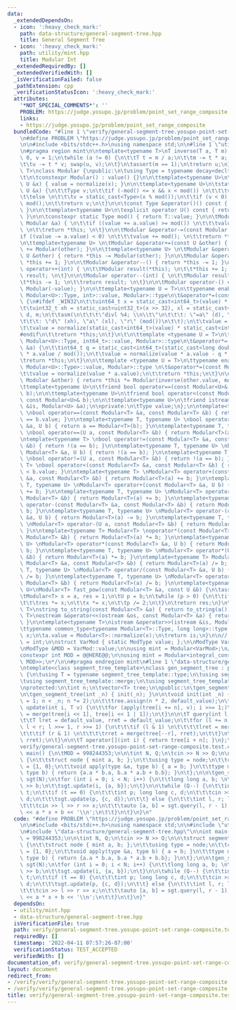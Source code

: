 ```yaml
---
data:
  _extendedDependsOn:
  - icon: ':heavy_check_mark:'
    path: data-structure/general-segment-tree.hpp
    title: General Segment Tree
  - icon: ':heavy_check_mark:'
    path: utility/mint.hpp
    title: Modular Int
  _extendedRequiredBy: []
  _extendedVerifiedWith: []
  _isVerificationFailed: false
  _pathExtension: cpp
  _verificationStatusIcon: ':heavy_check_mark:'
  attributes:
    '*NOT_SPECIAL_COMMENTS*': ''
    PROBLEM: https://judge.yosupo.jp/problem/point_set_range_composite
    links:
    - https://judge.yosupo.jp/problem/point_set_range_composite
  bundledCode: "#line 1 \"verify/general-segment-tree.yosupo-point-set-range-composite.test.cpp\"\
    \n#define PROBLEM \"https://judge.yosupo.jp/problem/point_set_range_composite\"\
    \n\n#include <bits/stdc++.h>\nusing namespace std;\n\n#line 1 \"utility/mint.hpp\"\
    \n#pragma region mint\n\ntemplate<typename T>\nT inverse(T a, T m) {\n\tT u =\
    \ 0, v = 1;\n\twhile (a != 0) {\n\t\tT t = m / a;\n\t\tm -= t * a; swap(a, m);\n\
    \t\tu -= t * v; swap(u, v);\n\t}\n\tassert(m == 1);\n\treturn u;\n}\n\ntemplate<typename\
    \ T>\nclass Modular {\npublic:\n\tusing Type = typename decay<decltype(T::value)>::type;\n\
    \t\n\tconstexpr Modular() : value() {}\n\n\ttemplate<typename U>\n\tModular(const\
    \ U &x) { value = normalize(x); }\n\n\ttemplate<typename U>\n\tstatic Type normalize(const\
    \ U &x) {\n\t\tType v;\n\t\tif (-mod() <= x && x < mod()) \n\t\t\tv = static_cast<Type>(x);\n\
    \t\telse \n\t\t\tv = static_cast<Type>(x % mod());\n\t\tif (v < 0) \n\t\t\tv +=\
    \ mod();\n\t\treturn v;\n\t}\n\n\tconst Type &operator()() const { return value;\
    \ }\n\n\ttemplate<typename U>\n\texplicit operator U() const { return static_cast<U>(value);\
    \ }\n\n\tconstexpr static Type mod() { return T::value; }\n\n\tModular &operator+=(const\
    \ Modular &a) { \n\t\tif ((value += a.value) >= mod()) \n\t\t\tvalue -= mod();\
    \ \n\t\treturn *this; \n\t}\n\n\tModular &operator-=(const Modular &a) { \n\t\t\
    if ((value -= a.value) < 0) \n\t\t\tvalue += mod(); \n\t\treturn *this; \n\t}\n\
    \n\ttemplate<typename U> \n\tModular &operator+=(const U &other) { return *this\
    \ += Modular(other); }\n\n\ttemplate<typename U> \n\tModular &operator-=(const\
    \ U &other) { return *this -= Modular(other); }\n\n\tModular &operator++() { return\
    \ *this += 1; }\n\n\tModular &operator--() { return *this -= 1; }\n\n\tModular\
    \ operator++(int) { \n\t\tModular result(*this); \n\t\t*this += 1; \n\t\treturn\
    \ result; \n\t}\n\n\tModular operator--(int) { \n\t\tModular result(*this);\n\t\
    \t*this -= 1; \n\t\treturn result; \n\t}\n\n\tModular operator-() const { return\
    \ Modular(-value); }\n\n\ttemplate<typename U = T>\n\ttypename enable_if<is_same<typename\
    \ Modular<U>::Type, int>::value, Modular>::type\n\t&operator*=(const Modular &a)\
    \ {\n#ifdef _WIN32\n\t\tuint64_t x = static_cast<int64_t>(value) * static_cast<int64_t>(a.value);\n\
    \t\tuint32_t xh = static_cast<uint32_t>(x >> 32), xl = static_cast<uint32_t>(x),\
    \ d, m;\n\t\tasm(\n\t\t\t\"divl %4; \\n\\t\"\n\t\t\t: \"=a\" (d), \"=d\" (m)\n\
    \t\t\t: \"d\" (xh), \"a\" (xl), \"r\" (mod())\n\t\t);\n\t\tvalue = m;\n#else\n\
    \t\tvalue = normalize(static_cast<int64_t>(value) * static_cast<int64_t>(a.value));\n\
    #endif\n\t\treturn *this;\n\t}\n\t\n\ttemplate <typename U = T>\n\ttypename enable_if<is_same<typename\
    \ Modular<U>::Type, int64_t>::value, Modular>::type\n\t&operator*=(const Modular\
    \ &a) {\n\t\tint64_t q = static_cast<int64_t>(static_cast<long double>(value)\
    \ * a.value / mod());\n\t\tvalue = normalize(value * a.value - q * mod());\n\t\
    \treturn *this;\n\t}\n\n\ttemplate <typename U = T>\n\ttypename enable_if<!is_integral<typename\
    \ Modular<U>::Type>::value, Modular>::type \n\t&operator*=(const Modular &a) {\n\
    \t\tvalue = normalize(value * a.value);\n\t\treturn *this;\n\t}\n\n\tModular &operator/=(const\
    \ Modular &other) { return *this *= Modular(inverse(other.value, mod())); }\n\n\
    \ttemplate<typename U>\n\tfriend bool operator==(const Modular<U>& a, const Modular<U>&\
    \ b);\n\n\ttemplate<typename U>\n\tfriend bool operator<(const Modular<U>& a,\
    \ const Modular<U>& b);\n\n\ttemplate<typename U>\n\tfriend istream &operator>>(istream\
    \ &is, Modular<U> &a);\n\nprivate:\n\tType value;\n};\n\ntemplate<typename T>\
    \ \nbool operator==(const Modular<T> &a, const Modular<T> &b) { return a.value\
    \ == b.value; }\n\ntemplate<typename T, typename U> \nbool operator==(const Modular<T>\
    \ &a, U b) { return a == Modular<T>(b); }\n\ntemplate<typename T, typename U>\
    \ \nbool operator==(U a, const Modular<T> &b) { return Modular<T>(a) == b; }\n\
    \ntemplate<typename T> \nbool operator!=(const Modular<T> &a, const Modular<T>\
    \ &b) { return !(a == b); }\n\ntemplate<typename T, typename U> \nbool operator!=(const\
    \ Modular<T> &a, U b) { return !(a == b); }\n\ntemplate<typename T, typename U>\
    \ \nbool operator!=(U a, const Modular<T> &b) { return !(a == b); }\n\ntemplate<typename\
    \ T> \nbool operator<(const Modular<T> &a, const Modular<T> &b) { return a.value\
    \ < b.value; }\n\ntemplate<typename T> \nModular<T> operator+(const Modular<T>\
    \ &a, const Modular<T> &b) { return Modular<T>(a) += b; }\n\ntemplate<typename\
    \ T, typename U> \nModular<T> operator+(const Modular<T> &a, U b) { return Modular<T>(a)\
    \ += b; }\n\ntemplate<typename T, typename U> \nModular<T> operator+(U a, const\
    \ Modular<T> &b) { return Modular<T>(a) += b; }\n\ntemplate<typename T> \nModular<T>\
    \ operator-(const Modular<T> &a, const Modular<T> &b) { return Modular<T>(a) -=\
    \ b; }\n\ntemplate<typename T, typename U> \nModular<T> operator-(const Modular<T>\
    \ &a, U b) { return Modular<T>(a) -= b; }\n\ntemplate<typename T, typename U>\
    \ \nModular<T> operator-(U a, const Modular<T> &b) { return Modular<T>(a) -= b;\
    \ }\n\ntemplate<typename T> Modular<T> \noperator*(const Modular<T> &a, const\
    \ Modular<T> &b) { return Modular<T>(a) *= b; }\n\ntemplate<typename T, typename\
    \ U> \nModular<T> operator*(const Modular<T> &a, U b) { return Modular<T>(a) *=\
    \ b; }\n\ntemplate<typename T, typename U> \nModular<T> operator*(U a, const Modular<T>\
    \ &b) { return Modular<T>(a) *= b; }\n\ntemplate<typename T> Modular<T> \noperator/(const\
    \ Modular<T> &a, const Modular<T> &b) { return Modular<T>(a) /= b; }\n\ntemplate<typename\
    \ T, typename U> \nModular<T> operator/(const Modular<T> &a, U b) { return Modular<T>(a)\
    \ /= b; }\n\ntemplate<typename T, typename U> \nModular<T> operator/(U a, const\
    \ Modular<T> &b) { return Modular<T>(a) /= b; }\n\ntemplate<typename T, typename\
    \ U>\nModular<T> fast_pow(const Modular<T> &a, const U &b) {\n\tassert(b >= 0);\n\
    \tModular<T> x = a, res = 1;\n\tU p = b;\n\twhile (p > 0) {\n\t\tif (p & 1) \n\
    \t\t\tres *= x;\n\t\tx *= x;\n\t\tp /= 2;\n\t}\n\treturn res;\n}\n\ntemplate<typename\
    \ T>\nstring to_string(const Modular<T> &a) { return to_string(a()); }\n\ntemplate<typename\
    \ T>\nostream &operator<<(ostream &os, const Modular<T> &a) { return os << a();\
    \ }\n\ntemplate<typename T>\nistream &operator>>(istream &is, Modular<T> &a) {\n\
    \ttypename common_type<typename Modular<T>::Type, long long>::type x;\n\tis >>\
    \ x;\n\ta.value = Modular<T>::normalize(x);\n\treturn is;\n}\n\n// /*\nusing ModType\
    \ = int;\n\nstruct VarMod { static ModType value; };\n\nModType VarMod::value;\n\
    \nModType &MOD = VarMod::value;\n\nusing mint = Modular<VarMod>;\n// */\n\n/*\n\
    constexpr int MOD = @@HERE@@;\n\nusing mint = Modular<integral_constant<decay<decltype(MOD)>::type,\
    \ MOD>>;\n*/\n\n#pragma endregion mint\n#line 1 \"data-structure/general-segment-tree.hpp\"\
    \ntemplate<class segment_tree_template>\nclass gen_segment_tree : public segment_tree_template\
    \ {\n\tusing T = typename segment_tree_template::type;\n\tusing segment_tree_template::default_value;\n\
    \tusing segment_tree_template::merge;\n\tusing segment_tree_template::apply;\n\
    \nprotected:\n\tint n;\n\tvector<T> tree;\n\npublic:\n\tgen_segment_tree() = default;\n\
    \n\tgen_segment_tree(int _n) { init(_n); }\n\n\tvoid init(int _n) {\n\t\tfor (n\
    \ = 1; n < _n; n *= 2);\n\t\ttree.assign(n * 2, default_value);\n\t}\n\n\tvoid\
    \ update(int i, T v) {\n\t\tfor (apply(tree[i += n], v); i >>= 1;)\n\t\t\ttree[i]\
    \ = merge(tree[i << 1], tree[i << 1 | 1]);\n\t}\n\n\tT query(int l, int r) {\n\
    \t\tT lret = default_value, rret = default_value;\n\t\tfor (l += n, r += n + 1;\
    \ l < r; l >>= 1, r >>= 1) {\n\t\t\tif (l & 1) \n\t\t\t\tlret = merge(lret, tree[l++]);\n\
    \t\t\tif (r & 1) \n\t\t\t\trret = merge(tree[--r], rret);\n\t\t}\n\t\treturn merge(lret,\
    \ rret);\n\t}\n\n\tT operator[](int i) { return tree[i + n]; }\n};\n#line 8 \"\
    verify/general-segment-tree.yosupo-point-set-range-composite.test.cpp\"\n\nint\
    \ main() {\n\tMOD = 998244353;\n\n\tint N, Q;\n\tcin >> N >> Q;\n\n\tstruct segment_tree_template\
    \ {\n\t\tstruct node { mint a, b; };\n\t\tusing type = node;\n\t\tconst type default_value\
    \ = {1, 0};\n\t\tvoid apply(type &a, type b) { a = b; }\n\t\ttype merge(type a,\
    \ type b) { return {a.a * b.a, b.a * a.b + b.b}; }\n\t};\n\n\tgen_segment_tree<segment_tree_template>\
    \ sgt(N);\n\tfor (int i = 0; i < N; i++) {\n\t\tlong long a, b; \n\t\tcin >> a\
    \ >> b;\n\t\tsgt.update(i, {a, b});\n\t}\n\n\twhile (Q--) {\n\t\tint t; cin >>\
    \ t;\n\t\tif (t == 0) {\n\t\t\tint p; long long c, d;\n\t\t\tcin >> p >> c >>\
    \ d;\n\t\t\tsgt.update(p, {c, d});\n\t\t} else {\n\t\t\tint l, r; long long x;\n\
    \t\t\tcin >> l >> r >> x;\n\t\t\tauto [a, b] = sgt.query(l, r - 1);\n\t\t\tcout\
    \ << a * x + b << '\\n';\n\t\t}\n\t}\n}\n"
  code: "#define PROBLEM \"https://judge.yosupo.jp/problem/point_set_range_composite\"\
    \n\n#include <bits/stdc++.h>\nusing namespace std;\n\n#include \"utility/mint.hpp\"\
    \n#include \"data-structure/general-segment-tree.hpp\"\n\nint main() {\n\tMOD\
    \ = 998244353;\n\n\tint N, Q;\n\tcin >> N >> Q;\n\n\tstruct segment_tree_template\
    \ {\n\t\tstruct node { mint a, b; };\n\t\tusing type = node;\n\t\tconst type default_value\
    \ = {1, 0};\n\t\tvoid apply(type &a, type b) { a = b; }\n\t\ttype merge(type a,\
    \ type b) { return {a.a * b.a, b.a * a.b + b.b}; }\n\t};\n\n\tgen_segment_tree<segment_tree_template>\
    \ sgt(N);\n\tfor (int i = 0; i < N; i++) {\n\t\tlong long a, b; \n\t\tcin >> a\
    \ >> b;\n\t\tsgt.update(i, {a, b});\n\t}\n\n\twhile (Q--) {\n\t\tint t; cin >>\
    \ t;\n\t\tif (t == 0) {\n\t\t\tint p; long long c, d;\n\t\t\tcin >> p >> c >>\
    \ d;\n\t\t\tsgt.update(p, {c, d});\n\t\t} else {\n\t\t\tint l, r; long long x;\n\
    \t\t\tcin >> l >> r >> x;\n\t\t\tauto [a, b] = sgt.query(l, r - 1);\n\t\t\tcout\
    \ << a * x + b << '\\n';\n\t\t}\n\t}\n}"
  dependsOn:
  - utility/mint.hpp
  - data-structure/general-segment-tree.hpp
  isVerificationFile: true
  path: verify/general-segment-tree.yosupo-point-set-range-composite.test.cpp
  requiredBy: []
  timestamp: '2022-04-11 07:57:26-07:00'
  verificationStatus: TEST_ACCEPTED
  verifiedWith: []
documentation_of: verify/general-segment-tree.yosupo-point-set-range-composite.test.cpp
layout: document
redirect_from:
- /verify/verify/general-segment-tree.yosupo-point-set-range-composite.test.cpp
- /verify/verify/general-segment-tree.yosupo-point-set-range-composite.test.cpp.html
title: verify/general-segment-tree.yosupo-point-set-range-composite.test.cpp
---
```

